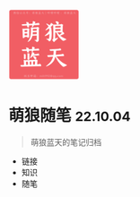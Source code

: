 <!-- _coverpage.md -->



<img src="public/img/logo.png" alt="logo" style="width:25%;" />

# 萌狼随笔 <small>22.10.04</small>

> 萌狼蓝天的笔记归档

- 链接
- 知识
- 随笔
